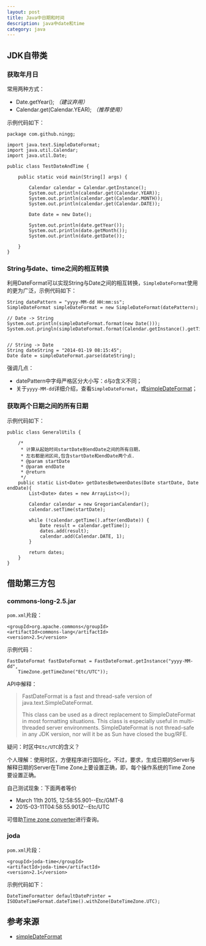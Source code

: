 ```yaml
---
layout: post
title: Java中日期和时间
description: java中date和time
category: java
---
```



## JDK自带类

### 获取年月日

常用两种方式：

* Date.getYear(); *（建议弃用）*
* Calendar.get(Calendar.YEAR); *（推荐使用）*


示例代码如下：

	package com.github.ningg;

	import java.text.SimpleDateFormat;
	import java.util.Calendar;
	import java.util.Date;

	public class TestDateAndTime {

		public static void main(String[] args) {
			
			Calendar calendar = Calendar.getInstance();
			System.out.println(calendar.get(Calendar.YEAR));
			System.out.println(calendar.get(Calendar.MONTH));
			System.out.println(calendar.get(Calendar.DATE));
		
			Date date = new Date();
			
			System.out.println(date.getYear());
			System.out.println(date.getMonth());
			System.out.println(date.getDate());
			
		}
	}




### String与date、time之间的相互转换


利用DateFormat可以实现String与Date之间的相互转换，`SimpleDateFormat`使用的更为广泛，示例代码如下：


	String datePattern = "yyyy-MM-dd HH:mm:ss";
	SimpleDateFormat simpleDateFormat = new SimpleDateFormat(datePattern);
	
	// Date -> String
	System.out.println(simpleDateFormat.format(new Date()));
	System.out.pringln(simpleDateFormat.format(Calendar.getInstance().getTime()))
	
	
	// String -> Date
	String dateString = "2014-01-19 08:15:45";
	Date date = simpleDateFormat.parse(dateString);

	

强调几点：

* datePattern中字母严格区分大小写：`d`与`D`含义不同；
* 关于`yyyy-MM-dd`详细介绍，查看`SimpleDateFormat`，或[simpleDateFormat][simpleDateFormat]；


### 获取两个日期之间的所有日期

示例代码如下：

	public class GeneralUtils {

		/*
		 * 计算从起始时间startDate到endDate之间的所有日期，
		 * 左右都是闭区间,包含startDate和endDate两个点.
		 * @param startDate
		 * @param endDate
		 * @return
		 */
		public static List<Date> getDatesBetweenDates(Date startDate, Date endDate){
			List<Date> dates = new ArrayList<>();
			
			Calendar calendar = new GregorianCalendar();
			calendar.setTime(startDate);
			
			while (!calendar.getTime().after(endDate)) {
				Date result = calendar.getTime();
				dates.add(result);
				calendar.add(Calendar.DATE, 1);
			}
			
			return dates;
		}
	}


## 借助第三方包


### commons-long-2.5.jar

`pom.xml`片段：

	<groupId>org.apache.commons</groupId>
	<artifactId>commons-lang</artifactId>
	<version>2.5</version>


示例代码：

	FastDateFormat fastDateFormat = FastDateFormat.getInstance("yyyy-MM-dd",
		TimeZone.getTimeZone("Etc/UTC"));

API中解释：

> FastDateFormat is a fast and thread-safe version of java.text.SimpleDateFormat.
> 
> This class can be used as a direct replacement to SimpleDateFormat in most formatting situations. This class is especially useful in multi-threaded server environments. SimpleDateFormat is not thread-safe in any JDK version, nor will it be as Sun have closed the bug/RFE. 


疑问：时区中`Etc/UTC`的含义？

个人理解：使用时区，方便程序进行国际化，不过，要求，生成日期的Server与解释日期的Server在Time Zone上要设置正确，即，每个操作系统的Time Zone要设置正确。

自己测试现象：下面两者等价

* March 11th 2015, 12:58:55.901--Etc/GMT-8
* 2015-03-11T04:58:55.901Z--Etc/UTC

可借助[Time zone converter][Time zone converter]进行查询。


### joda

`pom.xml`片段：

	<groupId>joda-time</groupId>
	<artifactId>joda-time</artifactId>
	<version>2.1</version>


示例代码如下：

	DateTimeFormatter defaultDatePrinter = ISODateTimeFormat.dateTime().withZone(DateTimeZone.UTC);
















## 参考来源


* [simpleDateFormat][simpleDateFormat]





















[NingG]:    								http://ningg.github.com  "NingG"
[simpleDateFormat]:							http://docs.oracle.com/javase/tutorial/i18n/format/simpleDateFormat.html
[JavaSE 7 API-SimpleDateFormat]:			http://docs.oracle.com/javase/7/docs/api/java/text/SimpleDateFormat.html
[Time zone converter]:						http://www.timezoneconverter.com/cgi-bin/zoneinfo.tzc










